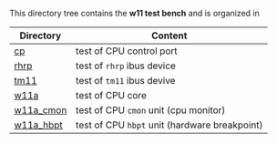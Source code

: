 This directory tree contains the **w11 test bench** and is organized in

| Directory | Content |
| --------- | ------- |
| [cp](cp)               | test of CPU control port |
| [rhrp](rhrp)           | test of `rhrp` ibus device |
| [tm11](tm11)           | test of `tm11` ibus devive |
| [w11a](w11a)           | test of CPU core |
| [w11a_cmon](w11a_cmon) | test of CPU `cmon` unit (cpu monitor) |
| [w11a_hbpt](w11a_hbpt) | test of CPU `hbpt` unit (hardware breakpoint) |
